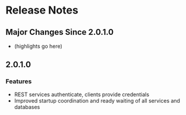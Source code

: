 # Release Notes

## Major Changes Since 2.0.1.0

*   (highlights go here)

## 2.0.1.0

### Features

*   REST services authenticate, clients provide credentials
*   Improved startup coordination and ready waiting of all services and databases
